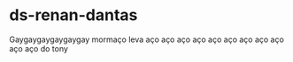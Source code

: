 # ds-renan-dantas
Gaygaygaygaygaygay mormaço leva aço aço aço aço aço aço aço aço aço aço aço do tony

